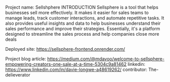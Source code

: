 Project name: Sellshphere
INTRODUCTION
Sellsphere is a tool that helps businesses sell more effectively. 
It makes it easier for sales teams to manage leads, track customer interactions, and automate repetitive tasks. 
It also provides useful insights and data to help businesses understand their sales performance and improve their strategies. 
Essentially, it's a platform designed to streamline the sales process and help companies close more deals

Deployed site: https://sellsphere-frontend.onrender.com/

Project blog article: https://medium.com/@mdavoo/welcome-to-sellsphere-empowering-creators-one-sale-at-a-time-5304c9a81462
linkedin: https://www.linkedin.com/in/davie-longwe-a48619262/
contributor: The-delieverator


